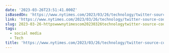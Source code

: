 ```yaml
---
date: '2023-03-26T23:51:41.000Z'
isBasedOn: 'https://www.nytimes.com/2023/03/26/technology/twitter-source-code-leak.html'
link: 'https://www.nytimes.com/2023/03/26/technology/twitter-source-code-leak.html'
slug: 2023-03-26-httpswwwnytimescom20230326technologytwitter-source-code-leakhtml
tags:
  - social media
  - Tech
title: 'https://www.nytimes.com/2023/03/26/technology/twitter-source-code-leak.html'
---
```


